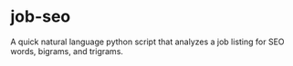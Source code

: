 # job-seo
A quick natural language python script that analyzes a job listing for SEO words, bigrams, and trigrams.
